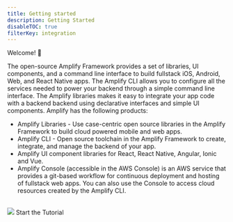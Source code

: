 ```yaml
---
title: Getting started
description: Getting Started
disableTOC: true
filterKey: integration
---
```


Welcome! 🎸 <br/>

The open-source Amplify Framework provides a set of libraries, UI components, and a command line interface to build fullstack iOS, Android, Web, and React Native apps. The Amplify CLI allows you to configure all the services needed to power your backend through a simple command line interface. The Amplify libraries makes it easy to integrate your app code with a backend backend using declarative interfaces and simple UI components. Amplify has the following products:

- Amplify Libraries - Use case-centric open source libraries in the Amplify Framework to build cloud powered mobile and web apps.
- Amplify CLI - Open source toolchain in the Amplify Framework to create, integrate, and manage the backend of your app.
- Amplify UI component libraries for React, React Native, Angular, Ionic and Vue.
- Amplify Console (accessible in the AWS Console) is an AWS service that provides a git-based workflow for continuous deployment and hosting of fullstack web apps. You can also use the Console to access cloud resources created by the Amplify CLI.

<inline-fragment integration="ios" src="~/start/getting-started/fragments/ios/build.md"></inline-fragment>
<inline-fragment integration="ios" src="~/start/getting-started/fragments/android/build.md"></inline-fragment>
<inline-fragment integration="ios" src="~/start/getting-started/fragments/vanillajs/build.md"></inline-fragment>
<inline-fragment integration="ios" src="~/start/getting-started/fragments/react/build.md"></inline-fragment>
<inline-fragment integration="ios" src="~/start/getting-started/fragments/reactnative/build.md"></inline-fragment>
<inline-fragment integration="ios" src="~/start/getting-started/fragments/angular/build.md"></inline-fragment>
<inline-fragment integration="ios" src="~/start/getting-started/fragments/ionic/build.md"></inline-fragment>
<inline-fragment integration="ios" src="~/start/getting-started/fragments/vue/build.md"></inline-fragment>

<br />
<docs-internal-link-button href="~/start/getting-started/installation.md">
  <img slot="graphic" src="~/assets/play.svg" />
  <span slot="text">Start the Tutorial</span>
</docs-internal-link-button>



